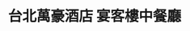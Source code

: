 ---
title: "台北萬豪酒店 宴客樓中餐廳"
description: "台北萬豪酒店 宴客樓中餐廳"
layout: shop
keywords:
  - 美食競賽
  - 台灣美食
  - 美食精選
datePublished: "2025-06-30"
dateModified: "2025-07-03"
city: "台北市"
district: "中山區"
address: "台北市中山區樂群二路199號三樓"
phone: "0221757918"
geo: "25.080450827034152, 121.55894180377362"
google_map: "https://maps.app.goo.gl/GM3cgbjFbHit65bH6"
footinder: "https://footinder.com.tw/%e5%8f%b0%e5%8c%97%e5%b8%82%e4%b8%ad%e5%b1%b1%e5%8d%80/8805/"
official: "https://www.taipeimarriott.com.tw/websev?cat=page&id=45"
award:
  - name: "500盤"
    year: "2024"
    entries:
      - dishes:
          - "鮑魚福州炒飯"
          - "椒麻松花皮蛋麵"

---